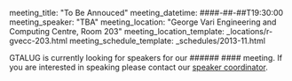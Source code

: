 meeting_title: "To Be Annouced"
meeting_datetime: ####-##-##T19:30:00
meeting_speaker: "TBA"
meeting_location: "George Vari Engineering and Computing Centre, Room 203"
meeting_location_template: _locations/r-gvecc-203.html
meeting_schedule_template: _schedules/2013-11.html

<div class="alert alert-info">
GTALUG is currently looking for speakers for our ###### ####
meeting. If you are interested in speaking please contact our
<a href="mailto:speaker-coordinator@gtalug.org" class="alert-link">speaker coordinator</a>.
</div>
